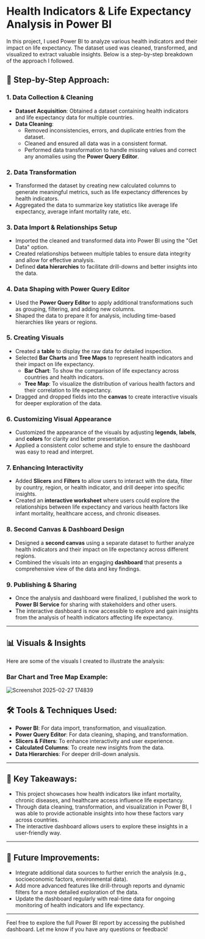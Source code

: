 # Health Indicators & Life Expectancy Analysis in Power BI

In this project, I used Power BI to analyze various health indicators and their impact on life expectancy. The dataset used was cleaned, transformed, and visualized to extract valuable insights. Below is a step-by-step breakdown of the approach I followed.

## 🚀 Step-by-Step Approach:

### 1. **Data Collection & Cleaning**
   - **Dataset Acquisition**: Obtained a dataset containing health indicators and life expectancy data for multiple countries.
   - **Data Cleaning**:
     - Removed inconsistencies, errors, and duplicate entries from the dataset.
     - Cleaned and ensured all data was in a consistent format.
     - Performed data transformation to handle missing values and correct any anomalies using the **Power Query Editor**.

### 2. **Data Transformation**
   - Transformed the dataset by creating new calculated columns to generate meaningful metrics, such as life expectancy differences by health indicators.
   - Aggregated the data to summarize key statistics like average life expectancy, average infant mortality rate, etc.

### 3. **Data Import & Relationships Setup**
   - Imported the cleaned and transformed data into Power BI using the "Get Data" option.
   - Created relationships between multiple tables to ensure data integrity and allow for effective analysis.
   - Defined **data hierarchies** to facilitate drill-downs and better insights into the data.

### 4. **Data Shaping with Power Query Editor**
   - Used the **Power Query Editor** to apply additional transformations such as grouping, filtering, and adding new columns.
   - Shaped the data to prepare it for analysis, including time-based hierarchies like years or regions.

### 5. **Creating Visuals**
   - Created a **table** to display the raw data for detailed inspection.
   - Selected **Bar Charts** and **Tree Maps** to represent health indicators and their impact on life expectancy.
     - **Bar Chart**: To show the comparison of life expectancy across countries and health indicators.
     - **Tree Map**: To visualize the distribution of various health factors and their correlation to life expectancy.
   - Dragged and dropped fields into the **canvas** to create interactive visuals for deeper exploration of the data.

### 6. **Customizing Visual Appearance**
   - Customized the appearance of the visuals by adjusting **legends**, **labels**, and **colors** for clarity and better presentation.
   - Applied a consistent color scheme and style to ensure the dashboard was easy to read and interpret.

### 7. **Enhancing Interactivity**
   - Added **Slicers** and **Filters** to allow users to interact with the data, filter by country, region, or health indicator, and drill deeper into specific insights.
   - Created an **interactive worksheet** where users could explore the relationships between life expectancy and various health factors like infant mortality, healthcare access, and chronic diseases.

### 8. **Second Canvas & Dashboard Design**
   - Designed a **second canvas** using a separate dataset to further analyze health indicators and their impact on life expectancy across different regions.
   - Combined the visuals into an engaging **dashboard** that presents a comprehensive view of the data and key findings.

### 9. **Publishing & Sharing**
   - Once the analysis and dashboard were finalized, I published the work to **Power BI Service** for sharing with stakeholders and other users.
   - The interactive dashboard is now accessible to explore and gain insights from the analysis of health indicators affecting life expectancy.

---

## 📊 Visuals & Insights

Here are some of the visuals I created to illustrate the analysis:

### Bar Chart and Tree Map Example:
![Screenshot 2025-02-27 174839](https://github.com/user-attachments/assets/0d7c56ad-32e1-4ec9-befe-d38573306905)


## 🛠 Tools & Techniques Used:
- **Power BI**: For data import, transformation, and visualization.
- **Power Query Editor**: For data cleaning, shaping, and transformation.
- **Slicers & Filters**: To enhance interactivity and user experience.
- **Calculated Columns**: To create new insights from the data.
- **Data Hierarchies**: For deeper drill-down analysis.

---

## 🎯 Key Takeaways:
- This project showcases how health indicators like infant mortality, chronic diseases, and healthcare access influence life expectancy.
- Through data cleaning, transformation, and visualization in Power BI, I was able to provide actionable insights into how these factors vary across countries.
- The interactive dashboard allows users to explore these insights in a user-friendly way.

---

## 📅 Future Improvements:
- Integrate additional data sources to further enrich the analysis (e.g., socioeconomic factors, environmental data).
- Add more advanced features like drill-through reports and dynamic filters for a more detailed exploration of the data.
- Update the dashboard regularly with real-time data for ongoing monitoring of health indicators and life expectancy.

---

Feel free to explore the full Power BI report by accessing the published dashboard. Let me know if you have any questions or feedback!
